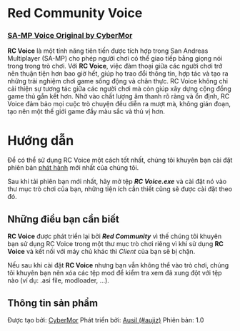 # Red Community Voice 
### [SA-MP Voice Original by CyberMor](https://github.com/CyberMor/sampvoice)

**RC Voice** là một tính năng tiên tiến được tích hợp trong San Andreas Multiplayer (SA-MP) cho phép người chơi có thể giao tiếp bằng giọng nói trong trong trò chơi. Với **RC Voice**, việc đàm thoại giữa các người chơi trở nên thuận tiện hơn bao giờ hết, giúp họ trao đổi thông tin, hợp tác và tạo ra những trải nghiệm chơi game sống động và chân thực. RC Voice không chỉ cải thiện sự tương tác giữa các người chơi mà còn giúp xây dựng cộng đồng game thủ gắn kết hơn. Nhờ vào chất lượng âm thanh rõ ràng và ổn định, RC Voice đảm bảo mọi cuộc trò chuyện đều diễn ra mượt mà, không gián đoạn, tạo nên một thế giới game đầy màu sắc và thú vị hơn.

# Hướng dẫn

Để có thể sử dụng RC Voice một cách tốt nhất, chúng tôi khuyên bạn cài đặt phiên bản [phát hành](https://github.com/aujiz11/RC-Voice/releases) mới nhất của chúng tôi.

Sau khi tải phiên bạn mới nhất, hãy mở tệp ***RC Voice.exe*** và cài đặt nó vào thư mục trò chơi của bạn, những tiện ích cần thiết cũng sẽ được cài đặt theo đó.

## Những điều bạn cần biết

**RC Voice** được phát triển lại bởi ***Red Community*** vì thế chúng tôi khuyên bạn sử dụng RC Voice trong một thư mục trò chơi riêng vì khi sử dụng **RC Voice** và kết nối với máy chủ khác thì *Client* của bạn sẽ bị chặn.

Nếu sau khi cài đặt **RC Voice** nhưng bạn vẫn không thể vào trò chơi, chúng tôi khuyên bạn nên xóa các tệp mod để kiểm tra xem đã xung đột với tệp nào (ví dụ: .asi file, modloader, ...).

## Thông tin sản phẩm
Được tạo bởi: [CyberMor](https://github.com/CyberMor)
Phát triển bởi: [Ausil (#aujiz)](https://github.com/aujiz11)
Phiên bản: 1.0